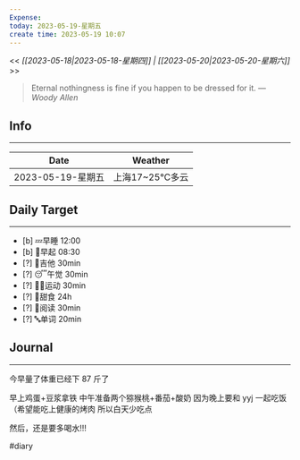 ```yaml
---
Expense: 
today: 2023-05-19-星期五
create time: 2023-05-19 10:07
---
```


<< *[[2023-05-18|2023-05-18-星期四]] | [[2023-05-20|2023-05-20-星期六]]* >>


> Eternal nothingness is fine if you happen to be dressed for it.
> — <cite>Woody Allen</cite>


## Info
***
| Date        | Weather      | 
| ----------- | ------------ |
| 2023-05-19-星期五 |  上海17~25℃多云 |


## Daily Target 
***
- [b] 💤早睡   12:00
- [b] 🌅早起    08:30
- [?] 🎵吉他    30min
- [?] 😴午觉    30min
- [?] 🏃‍♀️运动    30min  
- [?] 🚫甜食    24h
- [?] 📖阅读    30min 
- [?] 🔤单词    20min    


##  Journal
***

今早量了体重已经下 87 斤了

早上鸡蛋+豆浆拿铁
中午准备两个猕猴桃+番茄+酸奶
因为晚上要和 yyj 一起吃饭（希望能吃上健康的烤肉
所以白天少吃点

然后，还是要多喝水!!!

#diary